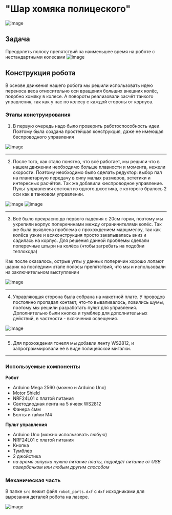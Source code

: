 # "Шар хомяка полицеского"

![image](https://github.com/ZVasilii/MIPT_Bot/assets/27261970/c2bdfb82-590b-4c6f-97bb-3aa29eec48d1)


## Задача

Преодолеть полосу препятствий за наименьшее время на роботе с нестандартными колесами
![image](https://github.com/ZVasilii/MIPT_Bot/assets/27261970/35f272ef-e51b-45a1-a150-ec48f364bfa8)

## Конструкция робота

В основе движения нашего робота мы решили использовать идею переноса веса относительно оси вращения больших внешних колёс, подобно хомяку в колесе. 
А повороты реализовали засчёт танкого управления, так как у нас по колесу с каждой стороны от корпуса.

### Этапы конструирования

1) В первую очередь надо было проверить работоспособность идеи. Поэтому была создана простейшая конструкция, даже не имеющая беспроводного управления

![image](https://github.com/ZVasilii/MIPT_Bot/assets/27261970/c707fb69-4fe2-42ab-9541-79ce56db24a5)

---

2) После того, как стало понятно, что всё работает, мы решили что в нашем движении необходимо больше плавности и момента, нежели скорости. Поэтому необходимо было сделать редуктор: выбор пал на планетарную передачу в силу малых размеров, эстетики и интересных расчётов. Так же добавили юеспроводное управление. Пульт управления состоял из одного джостика, с которого бралось 2 оси как в танковом управлении.

![image](https://github.com/ZVasilii/MIPT_Bot/assets/27261970/21769887-393c-4d29-9956-f7452c010516)
![image](https://github.com/ZVasilii/MIPT_Bot/assets/27261970/29b877fc-fe3b-45fd-a1c8-12f1e8294e47)

---

3) Всё было прекрасно до первого падения с 20см горки, поэтому мы укрепили корпус поперечинами между ограничителями колёс. Так же была выявлена проблема с прохождением маршмелоу, так как колёса узкие и всяконструкция просто закапывалась вниз и садилась на корпус. Для решения данной проблемы сделали поперечные штыри на колёса (чтобы загребать на подобии теплохода)

Как после оказалось, острые углы у данных поперечин хорошо лопают шарик на последним этапе полосы препятствий, что мы и использовали на заключительном выступлении

![image](https://github.com/ZVasilii/MIPT_Bot/assets/27261970/b17620ce-fb74-47ff-8211-da399dd8b2bd)

---

4) Управляющая сторона была собрана на макетной плате. У проводов постоянно пропадал контакт, что-то вываливалось, ловились шумы, поэтому мы решили разработать пульт для управления. Дополнительно были кнопка и тумблер для дополнительных действий, в частности - включения освещения.

![image](https://github.com/ZVasilii/MIPT_Bot/assets/27261970/dd88b9fd-42f5-41c4-ba58-26ebf82ef8a0)

---

5) Для прохождения тонеля мы добавли ленту WS2812, и запрограммировали её в виде полицейской мигалки.

---

### Используемые компоненты

**Робот**

* Arduino Mega 2560 (можно и Arduino Uno)
* Motor Shield
* NRF24L01 с платой питания
* Светодиодная лента на 5 ячеек WS2812
* Фанера 4мм
* Болты и гайки М4

**Пульт управления**

* Arduino Uno (можно использовать любую)
* NRF24L01 с платой питания
* Кнопка
* Тумблер
* 2 джойстика
* *на время запуска нужно питание платы, подойдёт питание от USB повербанком или любым другим способом*

### Механическая часть

В папке `src` лежит файл `robot_parts.dxf` с `dxf` исходниками для вырезания деталей робота на лазере.

![image](https://github.com/ZVasilii/MIPT_Bot/assets/27261970/ecb708eb-ce50-423e-b817-f158554e9da1)
